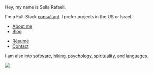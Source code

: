 Hey, my name is Sella Rafaeli. 

I'm a Full-Stack [consultant](/consulting). I prefer projects in the US or Israel. 

* [About me](/about.html)
* [Blog](/blog)
<!-- * [Podcast](/podcast) -->
<!-- * [readings](/good_reads.html) -->
* [Résumé](/cv_sella_rafaeli_apr_2016.pdf)
* [Contact](/contact.html)
<!-- * [Creative](/creative.html) -->

I am also into [software](/software), [hiking](/hiking), [psychology](/psychology), [spirituality](/spirituality), and [languages](/languages). 

<div class='center'>
  <img src="http://imgur.com/NJoZJIs.jpg">
</div>